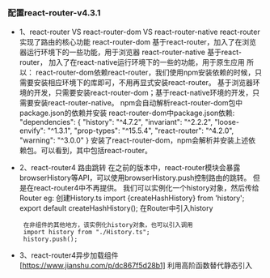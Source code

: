 ### 配置react-router-v4.3.1

- 1、react-router VS react-router-dom VS react-router-native
       react-router 实现了路由的核心功能
       react-router-dom 基于react-router，加入了在浏览器运行环境下的一些功能，用于浏览器
       react-router-native 基于react-router， 加入了在react-native运行环境下的一些的功能，用于原生应用
    所以：
      react-router-dom依赖react-router，我们使用npm安装依赖的时候，只需要安装相应环境下的库即可，不用再显式安装react-router。
      基于浏览器环境的开发，只需要安装react-router-dom；基于react-native环境的开发，只需要安装react-router-native。
      npm会自动解析react-router-dom包中package.json的依赖并安装
       react-router-dom中package.json依赖:
       "dependencies": {
           "history": "^4.7.2",
           "invariant": "^2.2.2",
           "loose-envify": "^1.3.1",
           "prop-types": "^15.5.4",
           "react-router": "^4.2.0",
           "warning": "^3.0.0"
         }
       安装了react-router-dom，npm会解析并安装上述依赖包。可以看到，其中包括react-router。

- 2、react-router4 路由跳转
       在之前的版本中，react-router模块会暴露browserHistory等API，可以使用browserHistory.push控制路由的跳转。
       但是在react-router4中不再提供。
       我们可以实例化一个history对象，然后传给 Router
       eg:
       创建History.ts
       import {createHashHistory} from 'history';
       export default createHashHistory();
       在Router中引入history
       <Router history={createHashHistory()}>

       在非组件的其他地方，该实例化history对象，也可以引入调用
       import history from "./History.ts";
       history.push();

- 3、react-router4异步加载组件  [https://www.jianshu.com/p/dc867f5d28b1]
       利用高阶函数替代静态引入

